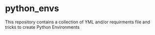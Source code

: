 # python_envs
This repository contains a collection of YML and/or requirments file and tricks to create Python Environments
